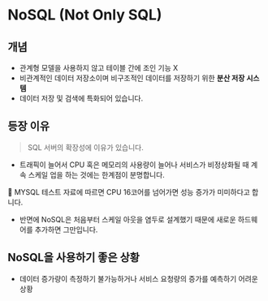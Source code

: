 # NoSQL (Not Only SQL)

## 개념
- 관계형 모델을 사용하지 않고 테이블 간에 조인 기능 X
- 비관계적인 데이터 저장소이며 비구조적인 데이터를 저장하기 위한 **분산 저장 시스템**
- 데이터 저장 및 검색에 특화되어 있습니다.

## 등장 이유
> SQL 서버의 확장성에 이유가 있습니다.   

- 트래픽이 늘어서 CPU 혹은 메모리의 사용량이 늘어나 서비스가 비정상화될 때 계속 스케일 업을 하는 것에는 한계점이 분명합니다.

🔗 MYSQL 테스트 자료에 따르면 CPU 16코어를 넘어가면 성능 증가가 미미하다고 합니다.

- 반면에 NoSQL은 처음부터 스케일 아웃을 염두로 설계했기 때문에 새로운 하드웨어를 추가하면 그만입니다.


## NoSQL을 사용하기 좋은 상황
- 데이터 증가량이 측정하기 불가능하거나 서비스 요청량의 증가를 예측하기 어려운 상황